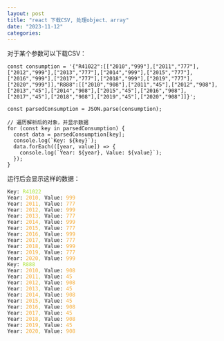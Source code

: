 ```yaml
---
layout: post
title: "react 下载CSV, 处理object、array"
date: "2023-11-12"
categories: 
---
```

<p>对于某个参数可以下载CSV：</p>

<pre>
<code>const consumption = &#39;{&quot;R41022&quot;:[[&quot;2010&quot;,&quot;999&quot;],[&quot;2011&quot;,&quot;777&quot;],[&quot;2012&quot;,&quot;999&quot;],[&quot;2013&quot;,&quot;777&quot;],[&quot;2014&quot;,&quot;999&quot;],[&quot;2015&quot;,&quot;777&quot;],[&quot;2016&quot;,&quot;999&quot;],[&quot;2017&quot;,&quot;777&quot;],[&quot;2018&quot;,&quot;999&quot;],[&quot;2019&quot;,&quot;777&quot;],[&quot;2020&quot;,&quot;999&quot;]],&quot;R888&quot;:[[&quot;2010&quot;,&quot;908&quot;],[&quot;2011&quot;,&quot;45&quot;],[&quot;2012&quot;,&quot;908&quot;],[&quot;2013&quot;,&quot;45&quot;],[&quot;2014&quot;,&quot;908&quot;],[&quot;2015&quot;,&quot;45&quot;],[&quot;2016&quot;,&quot;908&quot;],[&quot;2017&quot;,&quot;45&quot;],[&quot;2018&quot;,&quot;908&quot;],[&quot;2019&quot;,&quot;45&quot;],[&quot;2020&quot;,&quot;908&quot;]]}&#39;;

const parsedConsumption = JSON.parse(consumption);

// 遍历解析后的对象，并显示数据
for (const key in parsedConsumption) {
  const data = parsedConsumption[key];
  console.log(`Key: ${key}`);
  data.forEach(([year, value]) =&gt; {
    console.log(`Year: ${year}, Value: ${value}`);
  });
}</code></pre>

<p>运行后会显示这样的数据：</p>

<pre>
<code>Key: <span style="color:#abe338">R41022</span>
Year: <span style="color:#f5ab35">2010</span><span style="color:#abe338">,</span> Value: <span style="color:#f5ab35">999</span>
Year: <span style="color:#f5ab35">2011</span><span style="color:#abe338">,</span> Value: <span style="color:#f5ab35">777</span>
Year: <span style="color:#f5ab35">2012</span><span style="color:#abe338">,</span> Value: <span style="color:#f5ab35">999</span>
Year: <span style="color:#f5ab35">2013</span><span style="color:#abe338">,</span> Value: <span style="color:#f5ab35">777</span>
Year: <span style="color:#f5ab35">2014</span><span style="color:#abe338">,</span> Value: <span style="color:#f5ab35">999</span>
Year: <span style="color:#f5ab35">2015</span><span style="color:#abe338">,</span> Value: <span style="color:#f5ab35">777</span>
Year: <span style="color:#f5ab35">2016</span><span style="color:#abe338">,</span> Value: <span style="color:#f5ab35">999</span>
Year: <span style="color:#f5ab35">2017</span><span style="color:#abe338">,</span> Value: <span style="color:#f5ab35">777</span>
Year: <span style="color:#f5ab35">2018</span><span style="color:#abe338">,</span> Value: <span style="color:#f5ab35">999</span>
Year: <span style="color:#f5ab35">2019</span><span style="color:#abe338">,</span> Value: <span style="color:#f5ab35">777</span>
Year: <span style="color:#f5ab35">2020</span><span style="color:#abe338">,</span> Value: <span style="color:#f5ab35">999</span>
Key: <span style="color:#abe338">R888</span>
Year: <span style="color:#f5ab35">2010</span><span style="color:#abe338">,</span> Value: <span style="color:#f5ab35">908</span>
Year: <span style="color:#f5ab35">2011</span><span style="color:#abe338">,</span> Value: <span style="color:#f5ab35">45</span>
Year: <span style="color:#f5ab35">2012</span><span style="color:#abe338">,</span> Value: <span style="color:#f5ab35">908</span>
Year: <span style="color:#f5ab35">2013</span><span style="color:#abe338">,</span> Value: <span style="color:#f5ab35">45</span>
Year: <span style="color:#f5ab35">2014</span><span style="color:#abe338">,</span> Value: <span style="color:#f5ab35">908</span>
Year: <span style="color:#f5ab35">2015</span><span style="color:#abe338">,</span> Value: <span style="color:#f5ab35">45</span>
Year: <span style="color:#f5ab35">2016</span><span style="color:#abe338">,</span> Value: <span style="color:#f5ab35">908</span>
Year: <span style="color:#f5ab35">2017</span><span style="color:#abe338">,</span> Value: <span style="color:#f5ab35">45</span>
Year: <span style="color:#f5ab35">2018</span><span style="color:#abe338">,</span> Value: <span style="color:#f5ab35">908</span>
Year: <span style="color:#f5ab35">2019</span><span style="color:#abe338">,</span> Value: <span style="color:#f5ab35">45</span>
Year: <span style="color:#f5ab35">2020</span><span style="color:#abe338">,</span> Value: <span style="color:#f5ab35">908</span></code></pre>

